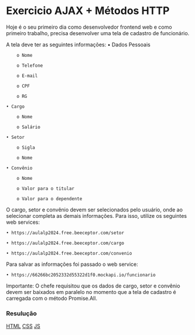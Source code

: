 # Exercicio AJAX + Métodos HTTP

Hoje é o seu primeiro dia como desenvolvedor frontend web e como primeiro
trabalho, precisa desenvolver uma tela de cadastro de funcionário.

A tela deve ter as seguintes informações:
    • Dados Pessoais

        o Nome

        o Telefone

        o E-mail

        o CPF

        o RG

    • Cargo

        o Nome

        o Salário

    • Setor

        o Sigla

        o Nome

    • Convênio

        o Nome

        o Valor para o titular

        o Valor para o dependente

O cargo, setor e convênio devem ser selecionados pelo usuário, onde ao selecionar completa as demais informações. Para isso, utilize os seguintes web services:

    • https://aulalp2024.free.beeceptor.com/setor

    • https://aulalp2024.free.beeceptor.com/cargo

    • https://aulalp2024.free.beeceptor.com/convenio


Para salvar as informações foi passado o web service:

    • https://66266bc2052332d55322d1f0.mockapi.io/funcionario

Importante: O chefe requisitou que os dados de cargo, setor e convênio devem ser baixados em paralelo no momento que a tela de cadastro é carregada com o método Promise.All.

### Resulução
[HTML](https://github.com/thaisconto/Curso-ADS/tree/main/JavaScript_Web/Listas/Lista9/exercicio.html)
[CSS](https://github.com/thaisconto/Curso-ADS/tree/main/JavaScript_Web/Listas/Lista9/exercicio.css)
[JS](https://github.com/thaisconto/Curso-ADS/tree/main/JavaScript_Web/Listas/Lista9/exercicio.js)
